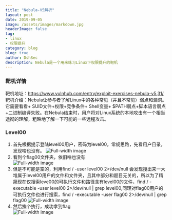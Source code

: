 ```yaml
---
title: "Nebula-V5解析"
layout: post
date: 2019-09-05
image: /assets/images/markdown.jpg
headerImage: false
tag:
- linux
- 权限提升
category: blog
blog: true
author: DshSec
description: Nebula是一个用来练习Linux下权限提升的靶机
---
```


### 靶机详情
靶机地址：https://www.vulnhub.com/entry/exploit-exercises-nebula-v5,31/  
靶机介绍：Nebula让参与者了解Linux中的各种常见（并且不常见）弱点和漏洞。它需要看看+ SUID文件+权限+竞争条件+ Shell变量+ $PATH弱点+脚本语言弱点+二进制编译失败。在Nebula结束时，用户将对Linux系统的本地攻击有一个相当透彻的理解，粗略地了解一下可能的一些远程攻击。  

### Level00
1. 首先根据提示登陆level00用户，密码为level00，常规思路，先看用户目录，发现啥也没有。
![Full-width image](/assets/img/docs/Neubula/level00/1.png)
2. 看到个flag00文件夹，依旧啥也没有  
![Full-width image](/assets/img/docs/Neubula/level00/2.png)
3. 但是不可能是空的，利用find / -user level00 2>/dev/null 会发现搜出来一大堆属于level00用户的文件和文件夹，且其中部分和题目无关的，所以为了精简现在仅搜索leve00的可执行文件和路径含有level00的文件，find / -executable -user level00 2>/dev/null | grep level00,同理对flag00用户的可执行文件也进行搜索，find / -executable -user flag00 2>/dev/null | grep flag00
![Full-width image](/assets/img/docs/Neubula/level00/3.png)
4. 然后挨个执行，成功拿到flag  
![Full-width image](/assets/img/docs/Neubula/level00/4.png)
